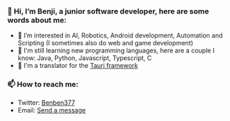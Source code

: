 ### 👋 Hi, I’m Benji, a junior software developer, here are some words about me:
- 👀 I’m interested in AI, Robotics, Android development, Automation and Scripting (I sometimes also do web and game development)
- 💾 I'm still learning new programming languages, here are a couple I know: Java, Python, Javascript, Typescript, C
- 🏴 I'm a translator for the [Tauri framework](https://tauri.app)

### 📫 How to reach me: 
- Twitter: [Benben377](https://twitter.com/Benben377)
- Email: [Send a message](mailto:demetzbenjamin@duck.com)

<!---
Benji377/Benji377 is a ✨ special ✨ repository because its `README.md` (this file) appears on your GitHub profile.
You can click the Preview link to take a look at your changes.
--->

